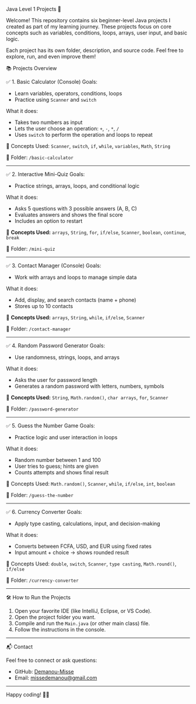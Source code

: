 Java Level 1 Projects 🚀

Welcome! This repository contains six beginner-level Java projects I created as part of my learning journey. These projects focus on core concepts such as variables, conditions, loops, arrays, user input, and basic logic.

Each project has its own folder, description, and source code. Feel free to explore, run, and even improve them!

📚 Projects Overview

✅ 1. Basic Calculator (Console)
Goals:
- Learn variables, operators, conditions, loops
- Practice using `Scanner` and `switch`

What it does:
- Takes two numbers as input
- Lets the user choose an operation: `+`, `-`, `*`, `/`
- Uses `switch` to perform the operation and loops to repeat

📌 Concepts Used: `Scanner`, `switch`, `if`, `while`, `variables`, `Math`, `String`

📂 Folder: `/basic-calculator`

----

✅ 2. Interactive Mini-Quiz
Goals:
- Practice strings, arrays, loops, and conditional logic

What it does:
- Asks 5 questions with 3 possible answers (A, B, C)
- Evaluates answers and shows the final score
- Includes an option to restart

📌 **Concepts Used:** `arrays`, `String`, `for`, `if/else`, `Scanner`, `boolean`, `continue`, `break`

📂 Folder: `/mini-quiz`

----

✅ 3. Contact Manager (Console)
Goals:
- Work with arrays and loops to manage simple data

What it does:
- Add, display, and search contacts (name + phone)
- Stores up to 10 contacts

📌 **Concepts Used:** `arrays`, `String`, `while`, `if/else`, `Scanner`

📂 Folder: `/contact-manager`

---

✅ 4. Random Password Generator
Goals:
- Use randomness, strings, loops, and arrays

What it does:
- Asks the user for password length
- Generates a random password with letters, numbers, symbols

📌 **Concepts Used:** `String`, `Math.random()`, `char arrays`, `for`, `Scanner`

📂 Folder: `/password-generator`

---

✅ 5. Guess the Number Game
Goals:
- Practice logic and user interaction in loops

What it does:
- Random number between 1 and 100
- User tries to guess; hints are given
- Counts attempts and shows final result

📌 Concepts Used: `Math.random()`, `Scanner`, `while`, `if/else`, `int`, `boolean`

📂 Folder: `/guess-the-number`

---

✅ 6. Currency Converter
Goals:
- Apply type casting, calculations, input, and decision-making

What it does:
- Converts between FCFA, USD, and EUR using fixed rates
- Input amount + choice → shows rounded result

📌 Concepts Used: `double`, `switch`, `Scanner`, `type casting`, `Math.round()`, `if/else`

📂 Folder: `/currency-converter`

---

🛠️ How to Run the Projects

1. Open your favorite IDE (like IntelliJ, Eclipse, or VS Code).
2. Open the project folder you want.
3. Compile and run the `Main.java` (or other main class) file.
4. Follow the instructions in the console.

---

📬 Contact

Feel free to connect or ask questions:

- GitHub: [Demanou-Misse](https://github.com/Demanou-Misse)
- Email: missedemanou@gmail.com

---

Happy coding! 👨‍💻


